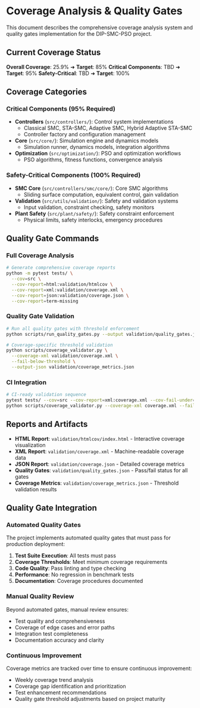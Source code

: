 # Coverage Analysis & Quality Gates

This document describes the comprehensive coverage analysis system and quality gates implementation for the DIP-SMC-PSO project.

## Current Coverage Status

**Overall Coverage**: 25.9% ➜ **Target**: 85%
**Critical Components**: TBD ➜ **Target**: 95%
**Safety-Critical**: TBD ➜ **Target**: 100%

## Coverage Categories

### Critical Components (95% Required)
- **Controllers** (`src/controllers/`): Control system implementations
  - Classical SMC, STA-SMC, Adaptive SMC, Hybrid Adaptive STA-SMC
  - Controller factory and configuration management
- **Core** (`src/core/`): Simulation engine and dynamics models
  - Simulation runner, dynamics models, integration algorithms
- **Optimization** (`src/optimization/`): PSO and optimization workflows
  - PSO algorithms, fitness functions, convergence analysis

### Safety-Critical Components (100% Required)
- **SMC Core** (`src/controllers/smc/core/`): Core SMC algorithms
  - Sliding surface computation, equivalent control, gain validation
- **Validation** (`src/utils/validation/`): Safety and validation systems
  - Input validation, constraint checking, safety monitors
- **Plant Safety** (`src/plant/safety/`): Safety constraint enforcement
  - Physical limits, safety interlocks, emergency procedures

## Quality Gate Commands

### Full Coverage Analysis
```bash
# Generate comprehensive coverage reports
python -m pytest tests/ \
  --cov=src \
  --cov-report=html:validation/htmlcov \
  --cov-report=xml:validation/coverage.xml \
  --cov-report=json:validation/coverage.json \
  --cov-report=term-missing
```

### Quality Gate Validation
```bash
# Run all quality gates with threshold enforcement
python scripts/run_quality_gates.py --output validation/quality_gates.json

# Coverage-specific threshold validation
python scripts/coverage_validator.py \
  --coverage-xml validation/coverage.xml \
  --fail-below-threshold \
  --output-json validation/coverage_metrics.json
```

### CI Integration
```bash
# CI-ready validation sequence
pytest tests/ --cov=src --cov-report=xml:coverage.xml --cov-fail-under=85
python scripts/coverage_validator.py --coverage-xml coverage.xml --fail-below-threshold
```

## Reports and Artifacts

- **HTML Report**: `validation/htmlcov/index.html` - Interactive coverage visualization
- **XML Report**: `validation/coverage.xml` - Machine-readable coverage data
- **JSON Report**: `validation/coverage.json` - Detailed coverage metrics
- **Quality Gates**: `validation/quality_gates.json` - Pass/fail status for all gates
- **Coverage Metrics**: `validation/coverage_metrics.json` - Threshold validation results

## Quality Gate Integration

### Automated Quality Gates
The project implements automated quality gates that must pass for production deployment:

1. **Test Suite Execution**: All tests must pass
2. **Coverage Thresholds**: Meet minimum coverage requirements
3. **Code Quality**: Pass linting and type checking
4. **Performance**: No regression in benchmark tests
5. **Documentation**: Coverage procedures documented

### Manual Quality Review
Beyond automated gates, manual review ensures:
- Test quality and comprehensiveness
- Coverage of edge cases and error paths
- Integration test completeness
- Documentation accuracy and clarity

### Continuous Improvement
Coverage metrics are tracked over time to ensure continuous improvement:
- Weekly coverage trend analysis
- Coverage gap identification and prioritization
- Test enhancement recommendations
- Quality gate threshold adjustments based on project maturity